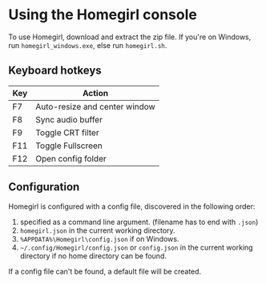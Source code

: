 Using the Homegirl console
==========================
To use Homegirl, download and extract the zip file. If you're on Windows, run `homegirl_windows.exe`, else run `homegirl.sh`.

Keyboard hotkeys
----------------
Key | Action
----|---------
F7  | Auto-resize and center window
F8  | Sync audio buffer
F9  | Toggle CRT filter
F11 | Toggle Fullscreen
F12 | Open config folder

Configuration
-------------
Homegirl is configured with a config file, discovered in the following order:

 1. specified as a command line argument. (filename has to end with `.json`)
 2. `homegirl.json` in the current working directory.
 3. `%APPDATA%\Homegirl\config.json` if on Windows.
 4. `~/.config/Homegirl/config.json` or `config.json` in the current working directory if no home directory can be found.

If a config file can't be found, a default file will be created.

